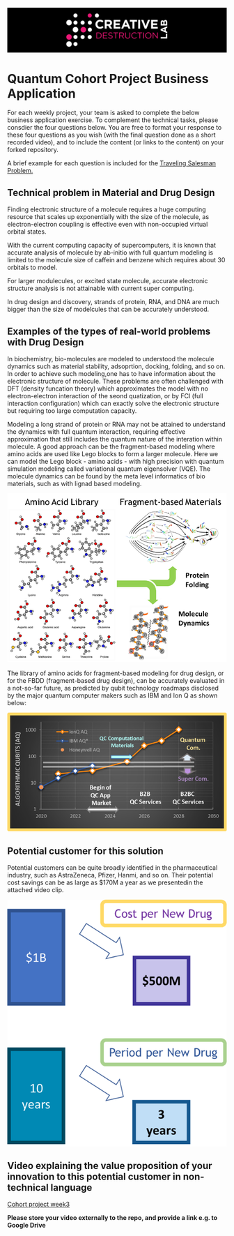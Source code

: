 ![CDL 2020 Cohort Project](../figures/CDL_logo.jpg)
# Quantum Cohort Project Business Application

For each weekly project, your team is asked to complete the below business application exercise.
To complement the technical tasks, please consdier the four questions below.
You are free to format your response to these four questions as you wish (with the final question done as a short recorded video), and to include
the content (or links to the content) on your forked repository.

A brief example for each question is included for the 
[Traveling Salesman Problem.](https://en.wikipedia.org/wiki/Travelling_salesman_problem)

## Technical problem in Material and Drug Design

Finding electronic structure of a molecule requires a huge computing resource that scales up exponentially with the size of the molecule, as electron-electron coupling is effective even with non-occupied virtual orbital states. 

With the current computing capacity of supercomputers, it is known that accurate analysis of molecule by ab-initio with full quantum modeling is limited to the molecule size of caffein and benzene which requires about 30 orbitals to model. 

For larger modulecules, or excited state molecule, accurate electronic structure analysis is not attainable with current super computing. 

In drug design and discovery, strands of protein, RNA, and DNA are much bigger than the size of modelcules that can be accurately understood. 

## Examples of the types of real-world problems with Drug Design

In biochemistry, bio-molecules are modeled to understood the molecule dynamics such as material stability, adsoprtion, docking, folding, and so on. In order to achieve such modeling,one has to have information about the electronic structure of molecule. These problems are often challenged with DFT (density funcation theory) which approximates the model with no electron-electron interaction of the seond quatization, or by FCI (full interaction configuration) which can exactly solve the electronic structure but requiring too large computation capacity.  

Modeling a long strand of protein or RNA may not be attained to understand the dynamics with full quantum interaction, requiring effective approximation that still includes the quantum nature of the interation within molecule. A good approach can be the fragment-based modeling where amino acids are used like Lego blocks to form a larger molecule. Here we can model the Lego block - amino acids - with high precision with quantum simulation modeling called variational quantum eigensolver (VQE). The molecule dynamics can be found by the meta level informatics of bio materials, such as with lignad based modeling.    

![Fragment based Modeling of Protein](./figures/FBM.png)

The library of amino acids for fragment-based modeling for drug design, or for the FBDD (fragment-based drug design), can be accurately evaluated in a not-so-far future, as predicted by qubit technology roadmaps disclosed by the major quantum computer makers such as IBM and Ion Q as shown below:

![Quantum Computing Algorithm Qubit Roadmap](./figures/qubit_roadmap.png)
 

## Potential customer for this solution 

Potential customers can be quite broadly identified in the pharmaceutical industry, such as AstraZeneca, Pfizer, Hanmi, and so on. Their potential cost savings can be as large as $170M a year as we presentedin the attached video clip. 

![Cost Savings of Drug Designers](./figures/CostSavings.png)



## Video explaining the value proposition of your innovation to this potential customer in non-technical language

[Cohort project week3](https://drive.google.com/file/d/1WSJwyxpYl1l1R0a4xrXIE75CK43yHqbT/view?usp=sharing)

**Please store your video externally to the repo, and provide a link e.g. to Google Drive**
